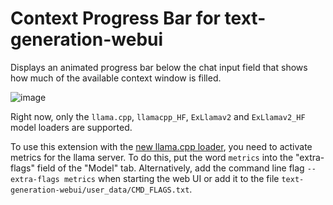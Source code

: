 # Context Progress Bar for text-generation-webui
Displays an animated progress bar below the chat input field that shows how much of the available context window is filled.

![image](https://github.com/user-attachments/assets/06deba7e-8c34-4112-a715-f1e67ad92294)


Right now, only the `llama.cpp`, `llamacpp_HF`, `ExLlamav2` and `ExLlamav2_HF` model loaders are supported.

To use this extension with the [new llama.cpp loader](https://github.com/oobabooga/text-generation-webui/pull/6846), you need to activate metrics for the llama server. To do this, put the word `metrics` into the "extra-flags" field of the "Model" tab. Alternatively, add the command line flag `--extra-flags metrics` when starting the web UI or add it to the file `text-generation-webui/user_data/CMD_FLAGS.txt`.